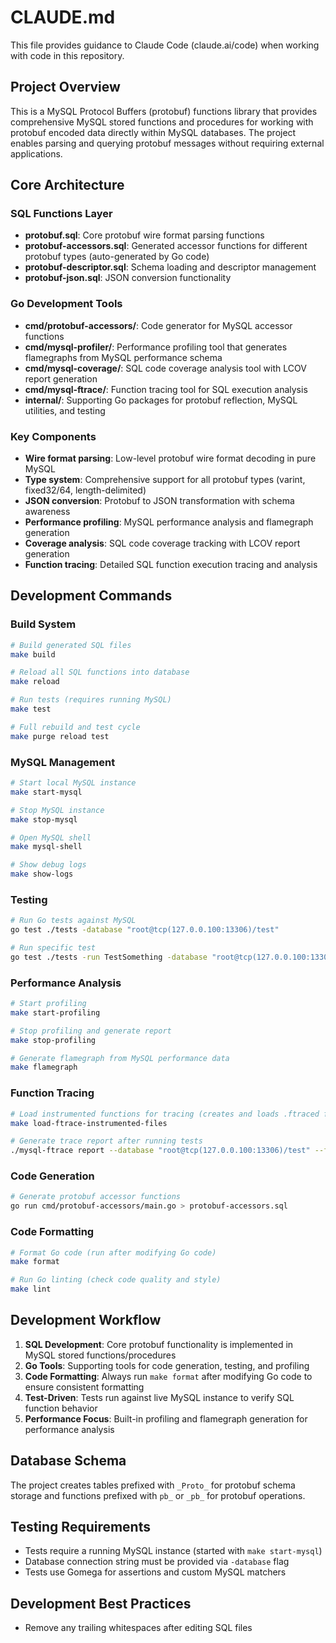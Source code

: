 # CLAUDE.md

This file provides guidance to Claude Code (claude.ai/code) when working with code in this repository.

## Project Overview

This is a MySQL Protocol Buffers (protobuf) functions library that provides comprehensive MySQL stored functions and procedures for working with protobuf encoded data directly within MySQL databases. The project enables parsing and querying protobuf messages without requiring external applications.

## Core Architecture

### SQL Functions Layer
- **protobuf.sql**: Core protobuf wire format parsing functions
- **protobuf-accessors.sql**: Generated accessor functions for different protobuf types (auto-generated by Go code)
- **protobuf-descriptor.sql**: Schema loading and descriptor management
- **protobuf-json.sql**: JSON conversion functionality

### Go Development Tools
- **cmd/protobuf-accessors/**: Code generator for MySQL accessor functions
- **cmd/mysql-profiler/**: Performance profiling tool that generates flamegraphs from MySQL performance schema
- **cmd/mysql-coverage/**: SQL code coverage analysis tool with LCOV report generation
- **cmd/mysql-ftrace/**: Function tracing tool for SQL execution analysis
- **internal/**: Supporting Go packages for protobuf reflection, MySQL utilities, and testing

### Key Components
- **Wire format parsing**: Low-level protobuf wire format decoding in pure MySQL
- **Type system**: Comprehensive support for all protobuf types (varint, fixed32/64, length-delimited)
- **JSON conversion**: Protobuf to JSON transformation with schema awareness
- **Performance profiling**: MySQL performance analysis and flamegraph generation
- **Coverage analysis**: SQL code coverage tracking with LCOV report generation
- **Function tracing**: Detailed SQL function execution tracing and analysis

## Development Commands

### Build System
```bash
# Build generated SQL files
make build

# Reload all SQL functions into database
make reload

# Run tests (requires running MySQL)
make test

# Full rebuild and test cycle
make purge reload test
```

### MySQL Management
```bash
# Start local MySQL instance
make start-mysql

# Stop MySQL instance
make stop-mysql

# Open MySQL shell
make mysql-shell

# Show debug logs
make show-logs
```

### Testing
```bash
# Run Go tests against MySQL
go test ./tests -database "root@tcp(127.0.0.100:13306)/test"

# Run specific test
go test ./tests -run TestSomething -database "root@tcp(127.0.0.100:13306)/test"
```

### Performance Analysis
```bash
# Start profiling
make start-profiling

# Stop profiling and generate report
make stop-profiling

# Generate flamegraph from MySQL performance data
make flamegraph
```

### Function Tracing
```bash
# Load instrumented functions for tracing (creates and loads .ftraced files)
make load-ftrace-instrumented-files

# Generate trace report after running tests
./mysql-ftrace report --database "root@tcp(127.0.0.100:13306)/test" --format text
```

### Code Generation
```bash
# Generate protobuf accessor functions
go run cmd/protobuf-accessors/main.go > protobuf-accessors.sql
```

### Code Formatting
```bash
# Format Go code (run after modifying Go code)
make format

# Run Go linting (check code quality and style)
make lint
```

## Development Workflow

1. **SQL Development**: Core protobuf functionality is implemented in MySQL stored functions/procedures
2. **Go Tools**: Supporting tools for code generation, testing, and profiling
3. **Code Formatting**: Always run `make format` after modifying Go code to ensure consistent formatting
4. **Test-Driven**: Tests run against live MySQL instance to verify SQL function behavior
5. **Performance Focus**: Built-in profiling and flamegraph generation for performance analysis

## Database Schema

The project creates tables prefixed with `_Proto_` for protobuf schema storage and functions prefixed with `pb_` or `_pb_` for protobuf operations.

## Testing Requirements

- Tests require a running MySQL instance (started with `make start-mysql`)
- Database connection string must be provided via `-database` flag
- Tests use Gomega for assertions and custom MySQL matchers

## Development Best Practices

- Remove any trailing whitespaces after editing SQL files